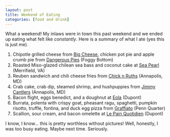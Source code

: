 ```yaml
---
layout: post
title: Weekend of Eating
categories: [food and drink]
---
```


What a weekend!  My inlaws were in town this past weekend and we ended up eating what felt like _constantly_.  Here is a summary of what I ate (yes this is just me).

1. Chipotle grilled cheese from [Big Cheese](http://bigcheesetruck.com/), chicken pot pie and apple crumb pie from [Dangerous Pies](http://dangerouspiesdc.com/) (Foggy Bottom)
1. Roasted Miso-glazed chilean sea bass and coconut cake at [Sea Pearl](http://www.seapearlrestaurant.com/) (Merrifield, VA)
1. Reuben sandwich and chili cheese fries from [Chick n Ruths](http://www.chickandruths.com/)  (Annapolis, MD)
1. Crab cake, crab dip, steamed shrimp, and hushpuppies from [Jimmy Cantlers](http://www.cantlers.com/) (Annapolis, MD)
1. Bacon flight, eggs benedict, and a doughnut at [Eola](http://eoladc.com/) (Dupont)
1. Burrata, polenta with crispy goat, pheasant ragu, spaghetti, pumpkin risotto, truffle, fontina, and duck egg pizza from [Graffiato](http://graffiatodc.com/) (Penn Quarter)
1. Scallion, sour cream, and bacon omelette at [Le Pain Quotidien](http://www.lepainquotidien.us/) (Dupont)

I know, I know... this is pretty worthless without pictures!  Well, honestly, I was too busy eating.  Maybe next time.  Seriously.
